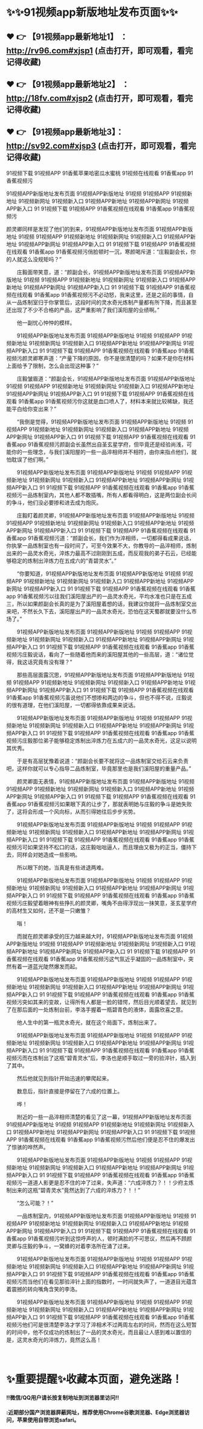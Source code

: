 # :sparkles::sparkles:91视频app新版地址发布页面:sparkles::sparkles:

 :heart: :point_right: 【91视频app最新地址1】 ：http://rv96.com#xjsp1 (点击打开，即可观看，看完记得收藏)
 ------
 :heart: :point_right: 【91视频app最新地址2】 ：http://18fv.com#xjsp2 (点击打开，即可观看，看完记得收藏)
 ------
 :heart: :point_right: 【91视频app最新地址3】： http://sv92.com#xjsp3 (点击打开，即可观看，看完记得收藏)
 ------
91视频下载
91视频APP
91香蕉苹果哈密瓜水蜜桃
91视频在线观看
91香蕉app
91香蕉视频污

91视频APP新版地址发布页面 91视频APP新版地址 91视频 91视频APP 91视频新地址 91视频新网址 91视频新入口 91视频APP新地址 91视频APP新网址 91视频APP新入口 91  91视频下载 91视频APP  91香蕉视频在线观看 91香蕉app 91香蕉视频污

颜灵卿同样是发现了他们的到来，91视频APP新版地址发布页面 91视频APP新版地址 91视频 91视频APP 91视频新地址 91视频新网址 91视频新入口 91视频APP新地址 91视频APP新网址 91视频APP新入口 91  91视频下载 91视频APP  91香蕉视频在线观看 91香蕉app 91香蕉视频污俏脸顿时一沉，寒颜喝斥道：“庄毅副会长，你的人就这么没规矩吗？”

　　庄毅面带笑意，道：“颜副会长，91视频APP新版地址发布页面 91视频APP新版地址 91视频 91视频APP 91视频新地址 91视频新网址 91视频新入口 91视频APP新地址 91视频APP新网址 91视频APP新入口 91  91视频下载 91视频APP  91香蕉视频在线观看 91香蕉app 91香蕉视频污不必动怒，我来这里，还是之前的事情，自从一品炼制室归于你掌管后，这段时间的灵水奇光炼制产量都有所下降，而且甚至还出现了不少不合格的产品，这严重影响了我们溪阳屋的业绩啊。”

　　他一副忧心忡忡的模样。

　　91视频APP新版地址发布页面 91视频APP新版地址 91视频 91视频APP 91视频新地址 91视频新网址 91视频新入口 91视频APP新地址 91视频APP新网址 91视频APP新入口 91  91视频下载 91视频APP  91香蕉视频在线观看 91香蕉app 91香蕉视频污颜灵卿寒声道：“产量下降的原因，你不是很清楚的吗？如果不是你在材料上面给予了限制，怎么会出现这种事？”

　　庄毅皱眉道：“颜副会长，91视频APP新版地址发布页面 91视频APP新版地址 91视频 91视频APP 91视频新地址 91视频新网址 91视频新入口 91视频APP新地址 91视频APP新网址 91视频APP新入口 91  91视频下载 91视频APP  91香蕉视频在线观看 91香蕉app 91香蕉视频污你这就是血口喷人了，材料本来就比较稀缺，我还能平白给你变出来？”

　　“我倒是觉得，91视频APP新版地址发布页面 91视频APP新版地址 91视频 91视频APP 91视频新地址 91视频新网址 91视频新入口 91视频APP新地址 91视频APP新网址 91视频APP新入口 91  91视频下载 91视频APP  91香蕉视频在线观看 91香蕉app 91香蕉视频污颜副会长虽然出自圣玄星学府，但毕竟还是经验尚浅，可能你的一些理念，与我们溪阳屋的一些一品淬相师并不相符，由你来指点他们，就怕耽误了他们啊。”

　　91视频APP新版地址发布页面 91视频APP新版地址 91视频 91视频APP 91视频新地址 91视频新网址 91视频新入口 91视频APP新地址 91视频APP新网址 91视频APP新入口 91  91视频下载 91视频APP  91香蕉视频在线观看 91香蕉app 91香蕉视频污一品炼制室内，其他人都不敢插嘴，所有人都看得明白，这是两位副会长间的争斗，他们没必要掺和进去成为炮灰。

　　庄毅盯着颜灵卿，91视频APP新版地址发布页面 91视频APP新版地址 91视频 91视频APP 91视频新地址 91视频新网址 91视频新入口 91视频APP新地址 91视频APP新网址 91视频APP新入口 91  91视频下载 91视频APP  91香蕉视频在线观看 91香蕉app 91香蕉视频污道：“颜副会长，我们作为淬相师，一切都得看成果说话，你执掌一品炼制室也有一段时间了，可至今效果不大，你教导的一品淬相师，炼制出来的一品灵水奇光，淬炼力最高不过刚刚到五成，而反观我的弟子石云，已经能够稳定的炼制出淬炼力在五成六的“青碧灵水”。”

　　“你要知道，91视频APP新版地址发布页面 91视频APP新版地址 91视频 91视频APP 91视频新地址 91视频新网址 91视频新入口 91视频APP新地址 91视频APP新网址 91视频APP新入口 91  91视频下载 91视频APP  91香蕉视频在线观看 91香蕉app 91香蕉视频污以往我们溪阳屋出产的一品灵水奇光，平均水准也只是在五成三，所以如果颜副会长真的是为了溪阳屋着想的话，我建议你就将一品炼制室交出来吧，不然长久下去，溪阳屋出产的一品灵水奇光，恐怕在这天蜀郡就要没什么市场了。”

　　91视频APP新版地址发布页面 91视频APP新版地址 91视频 91视频APP 91视频新地址 91视频新网址 91视频新入口 91视频APP新地址 91视频APP新网址 91视频APP新入口 91  91视频下载 91视频APP  91香蕉视频在线观看 91香蕉app 91香蕉视频污庄毅说话，看向了一些随着他而来的溪阳屋其他的一些高层，道：“诸位觉得，我这话究竟有没有理？”

　　那些高层面露沉思，91视频APP新版地址发布页面 91视频APP新版地址 91视频 91视频APP 91视频新地址 91视频新网址 91视频新入口 91视频APP新地址 91视频APP新网址 91视频APP新入口 91  91视频下载 91视频APP  91香蕉视频在线观看 91香蕉app 91香蕉视频污虽说他们不想掺和两边的争斗，但也不得不说，庄毅说的很有道理，在他们溪阳屋，一切都得依靠成果来说话。

　　91视频APP新版地址发布页面 91视频APP新版地址 91视频 91视频APP 91视频新地址 91视频新网址 91视频新入口 91视频APP新地址 91视频APP新网址 91视频APP新入口 91  91视频下载 91视频APP  91香蕉视频在线观看 91香蕉app 91香蕉视频污庄毅那位弟子能够稳定炼制出淬炼力在五成六的一品灵水奇光，这足以说明其优秀。

　　于是有高层犹豫着说道：“颜副会长要不就将这一品炼制室交给石云来负责吧，这样你就可以专心指导二品炼制室，毕竟那里也是我们溪阳屋的重量产品。”

　　颜灵卿面无表情，91视频APP新版地址发布页面 91视频APP新版地址 91视频 91视频APP 91视频新地址 91视频新网址 91视频新入口 91视频APP新地址 91视频APP新网址 91视频APP新入口 91  91视频下载 91视频APP  91香蕉视频在线观看 91香蕉app 91香蕉视频污如果眼下真的让步了，那就表明她与庄毅的争斗是她失败了，这将会形成一个风向标，从而引得她往后步步劣势。

　　91视频APP新版地址发布页面 91视频APP新版地址 91视频 91视频APP 91视频新地址 91视频新网址 91视频新入口 91视频APP新地址 91视频APP新网址 91视频APP新入口 91  91视频下载 91视频APP  91香蕉视频在线观看 91香蕉app 91香蕉视频污可如果坚持不松口的话，这庄毅咄咄逼人，而且理由又极为的正当，僵持下去，同样会对她造成一些影响。

　　所以眼下的她，当真是有些进退两难。

　　91视频APP新版地址发布页面 91视频APP新版地址 91视频 91视频APP 91视频新地址 91视频新网址 91视频新入口 91视频APP新地址 91视频APP新网址 91视频APP新入口 91  91视频下载 91视频APP  91香蕉视频在线观看 91香蕉app 91香蕉视频污庄毅望着眼神有些挣扎的颜灵卿，嘴角不由得浮现出一抹笑意，圣玄星学府的高材生又如何，还不是一只嫩雏？

　　嗡！

　　而就在颜灵卿承受的压力越来越大时，91视频APP新版地址发布页面 91视频APP新版地址 91视频 91视频APP 91视频新地址 91视频新网址 91视频新入口 91视频APP新地址 91视频APP新网址 91视频APP新入口 91  91视频下载 91视频APP  91香蕉视频在线观看 91香蕉app 91香蕉视频污这气氛近乎凝固的一品炼制室中，突然有着一道蓝光陡然爆发而起。

　　91视频APP新版地址发布页面 91视频APP新版地址 91视频 91视频APP 91视频新地址 91视频新网址 91视频新入口 91视频APP新地址 91视频APP新网址 91视频APP新入口 91  91视频下载 91视频APP  91香蕉视频在线观看 91香蕉app 91香蕉视频污突如其来的变故，让得所有人都是一脸的错愕，然后目光顺着望去，就见到了在那后面的一处炼制台前，李洛手握着一瓶碧青色的液体，面露欣喜之意。

　　他人生中的第一瓶灵水奇光，就在这个局面下，炼制出来了。

　　91视频APP新版地址发布页面 91视频APP新版地址 91视频 91视频APP 91视频新地址 91视频新网址 91视频新入口 91视频APP新地址 91视频APP新网址 91视频APP新入口 91  91视频下载 91视频APP  91香蕉视频在线观看 91香蕉app 91香蕉视频污而在炼制出了这瓶“碧青灵水”后，李洛也是顺手取过一旁的验淬针，插入到了其中。

　　然后他就见到指针开始迅速的攀爬起来。

　　数息后，指针直接是停留在了六成的位置上。

　　哗！

　　附近的一些一品淬相师清楚的看见了这一幕，91视频APP新版地址发布页面 91视频APP新版地址 91视频 91视频APP 91视频新地址 91视频新网址 91视频新入口 91视频APP新地址 91视频APP新网址 91视频APP新入口 91  91视频下载 91视频APP  91香蕉视频在线观看 91香蕉app 91香蕉视频污然后他们便是忍不住的爆发出了惊骇的哗然声。

　　91视频APP新版地址发布页面 91视频APP新版地址 91视频 91视频APP 91视频新地址 91视频新网址 91视频新入口 91视频APP新地址 91视频APP新网址 91视频APP新入口 91  91视频下载 91视频APP  91香蕉视频在线观看 91香蕉app 91香蕉视频污一道道人影更是忍不住的冲了过来，失声道：“六成淬炼力？！！少府主炼制出来的这瓶“碧青灵水”竟然达到了六成的淬炼力？！！”

　　“怎么可能？！”

　　一品炼制室内，91视频APP新版地址发布页面 91视频APP新版地址 91视频 91视频APP 91视频新地址 91视频新网址 91视频新入口 91视频APP新地址 91视频APP新网址 91视频APP新入口 91  91视频下载 91视频APP  91香蕉视频在线观看 91香蕉app 91香蕉视频污听到这惊呼声的人，顿时满脸的不可思议，然后再不顾颜灵卿与庄毅的争斗，一窝蜂的对着李洛所在涌了过来。

　　91视频APP新版地址发布页面 91视频APP新版地址 91视频 91视频APP 91视频新地址 91视频新网址 91视频新入口 91视频APP新地址 91视频APP新网址 91视频APP新入口 91  91视频下载 91视频APP  91香蕉视频在线观看 91香蕉app 91香蕉视频污而当他们在看见那验淬针上面的指数时，一时间就失声了，一道道目光蕴含着震撼的转向嘴角含笑的李洛。

　　91视频APP新版地址发布页面 91视频APP新版地址 91视频 91视频APP 91视频新地址 91视频新网址 91视频新入口 91视频APP新地址 91视频APP新网址 91视频APP新入口 91  91视频下载 91视频APP  91香蕉视频在线观看 91香蕉app 91香蕉视频污他们可是很清楚李洛才学习了淬相术不过两周左右的时间，然而在这么短暂的时间中，他不仅成功的炼制出了一品的灵水奇光，而且最让人感到难以置信的是，这灵水奇光的淬炼力，竟然这么高！



　

# :sparkles:重要提醒:sparkles:收藏本页面，避免迷路！
#### ‼️微信/QQ用户请长按复制地址到浏览器里访问‼
#### :近期部分国产浏览器屏蔽网址，推荐使用Chrome谷歌浏览器、Edge浏览器访问，苹果使用自带浏览safari。
